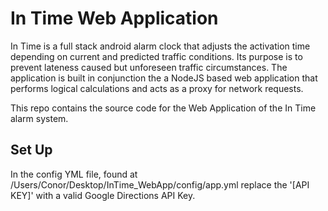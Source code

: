 # In Time Web Application
In Time is a full stack android alarm clock that adjusts the activation time depending on current and predicted traffic conditions. Its purpose is to prevent lateness caused but unforeseen traffic circumstances. The application is built in conjunction the a NodeJS based web application that performs logical calculations and acts as a proxy for network requests. 

This repo contains the source code for the Web Application of the In Time alarm system.

## Set Up

In the config YML file, found at /Users/Conor/Desktop/InTime_WebApp/config/app.yml replace the '[API KEY]' with a valid Google Directions API Key.
